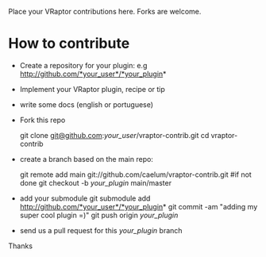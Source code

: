 Place your VRaptor contributions here.
Forks are welcome.

How to contribute
=================

- Create a repository for your plugin: e.g http://github.com/*your_user*/*your_plugin*
- Implement your VRaptor plugin, recipe or tip
- write some docs (english or portuguese)
- Fork this repo

   git clone git@github.com:*your_user*/vraptor-contrib.git
   cd vraptor-contrib

- create a branch based on the main repo:

   git remote add main git://github.com/caelum/vraptor-contrib.git #if not done
   git checkout -b *your_plugin* main/master

- add your submodule
   git submodule add http://github.com/*your_user*/*your_plugin*
   git commit -am "adding my super cool plugin =)"
   git push origin *your_plugin*

- send us a pull request for this *your_plugin* branch

Thanks

